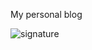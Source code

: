 My personal blog

![signature](https://user-images.githubusercontent.com/4196091/150702235-674a8a82-987f-41a7-a65e-9987f02939ad.png)
